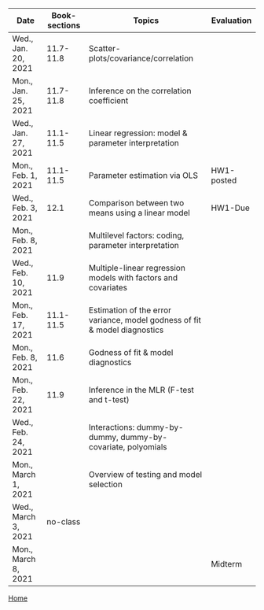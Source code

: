 
| Date	|  Book-sections |	Topics	| Evaluation |
|-------|---------------|---------|------------|
| Wed., Jan. 20, 2021	|	11.7-11.8	| Scatter-plots/covariance/correlation | |	
| Mon., Jan. 25, 2021| 11.7-11.8|	Inference on the correlation coefficient| |
| Wed., Jan. 27, 2021	   |  11.1-11.5 |Linear regression: model & parameter interpretation||	
| Mon., Feb. 1, 2021  |  11.1-11.5|   Parameter estimation via OLS	|HW1-posted|	
| Wed., Feb. 3, 2021  | 12.1|	Comparison between two means using a linear model	| HW1-Due |
| Mon., Feb. 8, 2021   | 		|Multilevel factors: coding, parameter interpretation	| |
| Wed., Feb. 10, 2021	   | 	11.9	|Multiple-linear regression models with factors and covariates	||
| Mon., Feb. 17, 2021  | 	 11.1-11.5|	Estimation of the error variance, model godness of fit & model diagnostics | |
| Mon., Feb. 8, 2021	   | 	11.6|	Godness of fit & model diagnostics|	 |
| Mon., Feb. 22, 2021	   | 	 11.9 | Inference in the MLR (F-test and t-test)|	  |
| Wed., Feb. 24, 2021  | 	 |Interactions: dummy-by-dummy, dummy-by-covariate, polyomials |	|
| Mon., March 1, 2021	   | 	| Overview of testing and model selection | |	
| Wed., March 3, 2021	   |  no-class	|  | |	
| Mon., March 8, 2021  | 	| | Midterm |	


[Home](https://github.com/gdlc/EPI809)
